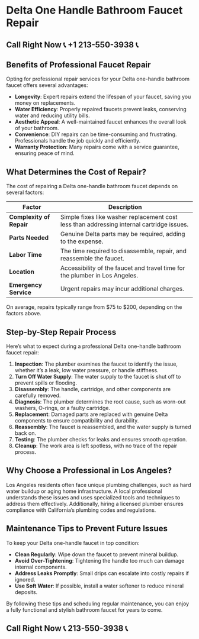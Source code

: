 # Delta One Handle Bathroom Faucet Repair

## Call Right Now 📞 +1 213-550-3938 📞

## Benefits of Professional Faucet Repair  

Opting for professional repair services for your Delta one-handle bathroom faucet offers several advantages:  

- **Longevity**: Expert repairs extend the lifespan of your faucet, saving you money on replacements.  
- **Water Efficiency**: Properly repaired faucets prevent leaks, conserving water and reducing utility bills.  
- **Aesthetic Appeal**: A well-maintained faucet enhances the overall look of your bathroom.  
- **Convenience**: DIY repairs can be time-consuming and frustrating. Professionals handle the job quickly and efficiently.  
- **Warranty Protection**: Many repairs come with a service guarantee, ensuring peace of mind.  

## What Determines the Cost of Repair?  

The cost of repairing a Delta one-handle bathroom faucet depends on several factors:  

| **Factor**                | **Description**                                                                 |  
|---------------------------|---------------------------------------------------------------------------------|  
| **Complexity of Repair**  | Simple fixes like washer replacement cost less than addressing internal cartridge issues. |  
| **Parts Needed**          | Genuine Delta parts may be required, adding to the expense.                     |  
| **Labor Time**            | The time required to disassemble, repair, and reassemble the faucet.            |  
| **Location**              | Accessibility of the faucet and travel time for the plumber in Los Angeles.     |  
| **Emergency Service**     | Urgent repairs may incur additional charges.                                    |  

On average, repairs typically range from $75 to $200, depending on the factors above.  

## Step-by-Step Repair Process  

Here’s what to expect during a professional Delta one-handle bathroom faucet repair:  

1. **Inspection**: The plumber examines the faucet to identify the issue, whether it’s a leak, low water pressure, or handle stiffness.  
2. **Turn Off Water Supply**: The water supply to the faucet is shut off to prevent spills or flooding.  
3. **Disassembly**: The handle, cartridge, and other components are carefully removed.  
4. **Diagnosis**: The plumber determines the root cause, such as worn-out washers, O-rings, or a faulty cartridge.  
5. **Replacement**: Damaged parts are replaced with genuine Delta components to ensure compatibility and durability.  
6. **Reassembly**: The faucet is reassembled, and the water supply is turned back on.  
7. **Testing**: The plumber checks for leaks and ensures smooth operation.  
8. **Cleanup**: The work area is left spotless, with no trace of the repair process.  

## Why Choose a Professional in Los Angeles?  

Los Angeles residents often face unique plumbing challenges, such as hard water buildup or aging home infrastructure. A local professional understands these issues and uses specialized tools and techniques to address them effectively. Additionally, hiring a licensed plumber ensures compliance with California’s plumbing codes and regulations.  

## Maintenance Tips to Prevent Future Issues  

To keep your Delta one-handle faucet in top condition:  

- **Clean Regularly**: Wipe down the faucet to prevent mineral buildup.  
- **Avoid Over-Tightening**: Tightening the handle too much can damage internal components.  
- **Address Leaks Promptly**: Small drips can escalate into costly repairs if ignored.  
- **Use Soft Water**: If possible, install a water softener to reduce mineral deposits.  

By following these tips and scheduling regular maintenance, you can enjoy a fully functional and stylish bathroom faucet for years to come.
## Call Right Now 📞 213-550-3938 📞